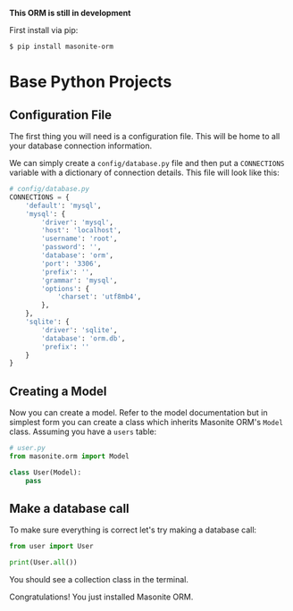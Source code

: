 **This ORM is still in development**

First install via pip:

```
$ pip install masonite-orm
```

# Base Python Projects

## Configuration File

The first thing you will need is a configuration file. This will be home to all your database connection information. 

We can simply create a `config/database.py` file and then put a `CONNECTIONS` variable with a dictionary of connection details. This file will look like this:

```python
# config/database.py
CONNECTIONS = {
    'default': 'mysql',
    'mysql': {
        'driver': 'mysql',
        'host': 'localhost',
        'username': 'root',
        'password': '',
        'database': 'orm',
        'port': '3306',
        'prefix': '',
        'grammar': 'mysql',
        'options': {
            'charset': 'utf8mb4',
        },
    },
    'sqlite': {
        'driver': 'sqlite',
        'database': 'orm.db',
        'prefix': ''
    }
}
```

## Creating a Model

Now you can create a model. Refer to the model documentation but in simplest form you can create a class which inherits Masonite ORM's `Model` class. Assuming you have a `users` table:

```python
# user.py
from masonite.orm import Model

class User(Model):
    pass
```

## Make a database call

To make sure everything is correct let's try making a database call:

```python
from user import User

print(User.all())
```

You should see a collection class in the terminal.

Congratulations! You just installed Masonite ORM.